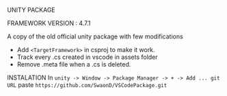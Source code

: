 UNITY PACKAGE

FRAMEWORK VERSION : 4.7.1

A copy of the old official unity package with few modifications
- Add `<TargetFramework>` in csproj to make it work.
- Track every .cs created in vscode in assets folder
- Remove .meta file when a .cs is deleted.

INSTALATION
In `unity -> Window -> Package Manager -> + -> Add ... git URL`
paste `https://github.com/SwaonD/VSCodePackage.git`
